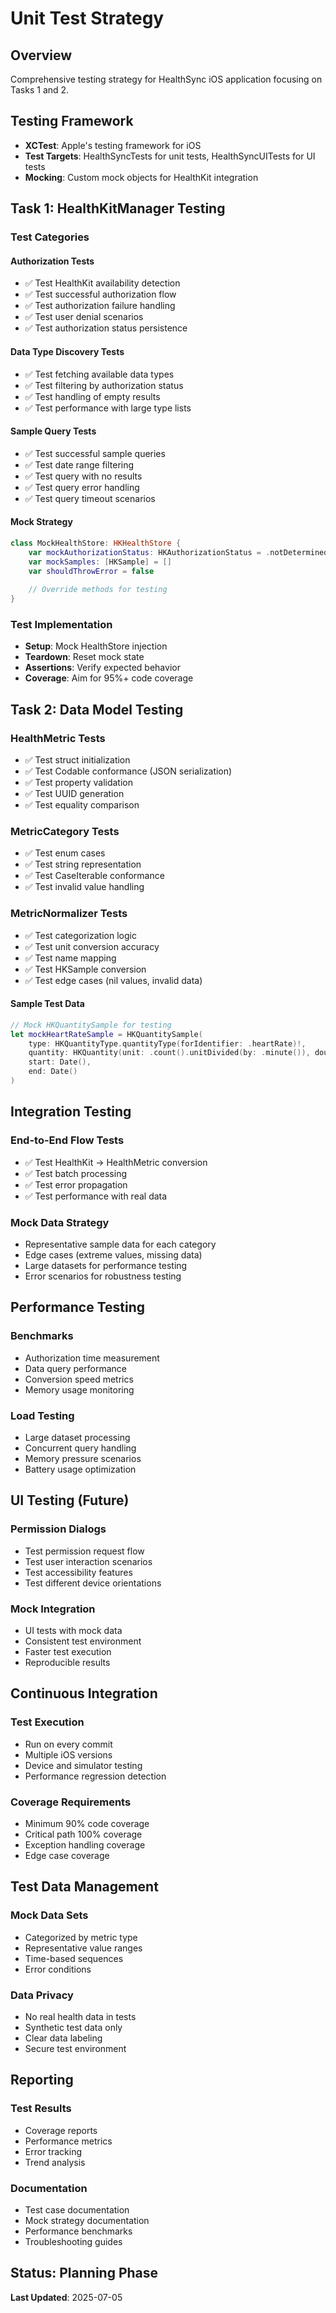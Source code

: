 # Unit Test Strategy

## Overview
Comprehensive testing strategy for HealthSync iOS application focusing on Tasks 1 and 2.

## Testing Framework
- **XCTest**: Apple's testing framework for iOS
- **Test Targets**: HealthSyncTests for unit tests, HealthSyncUITests for UI tests
- **Mocking**: Custom mock objects for HealthKit integration

## Task 1: HealthKitManager Testing

### Test Categories

#### Authorization Tests
- ✅ Test HealthKit availability detection
- ✅ Test successful authorization flow
- ✅ Test authorization failure handling
- ✅ Test user denial scenarios
- ✅ Test authorization status persistence

#### Data Type Discovery Tests
- ✅ Test fetching available data types
- ✅ Test filtering by authorization status
- ✅ Test handling of empty results
- ✅ Test performance with large type lists

#### Sample Query Tests
- ✅ Test successful sample queries
- ✅ Test date range filtering
- ✅ Test query with no results
- ✅ Test query error handling
- ✅ Test query timeout scenarios

#### Mock Strategy
```swift
class MockHealthStore: HKHealthStore {
    var mockAuthorizationStatus: HKAuthorizationStatus = .notDetermined
    var mockSamples: [HKSample] = []
    var shouldThrowError = false
    
    // Override methods for testing
}
```

### Test Implementation
- **Setup**: Mock HealthStore injection
- **Teardown**: Reset mock state
- **Assertions**: Verify expected behavior
- **Coverage**: Aim for 95%+ code coverage

## Task 2: Data Model Testing

### HealthMetric Tests
- ✅ Test struct initialization
- ✅ Test Codable conformance (JSON serialization)
- ✅ Test property validation
- ✅ Test UUID generation
- ✅ Test equality comparison

### MetricCategory Tests
- ✅ Test enum cases
- ✅ Test string representation
- ✅ Test CaseIterable conformance
- ✅ Test invalid value handling

### MetricNormalizer Tests
- ✅ Test categorization logic
- ✅ Test unit conversion accuracy
- ✅ Test name mapping
- ✅ Test HKSample conversion
- ✅ Test edge cases (nil values, invalid data)

#### Sample Test Data
```swift
// Mock HKQuantitySample for testing
let mockHeartRateSample = HKQuantitySample(
    type: HKQuantityType.quantityType(forIdentifier: .heartRate)!,
    quantity: HKQuantity(unit: .count().unitDivided(by: .minute()), doubleValue: 72),
    start: Date(),
    end: Date()
)
```

## Integration Testing

### End-to-End Flow Tests
- ✅ Test HealthKit → HealthMetric conversion
- ✅ Test batch processing
- ✅ Test error propagation
- ✅ Test performance with real data

### Mock Data Strategy
- Representative sample data for each category
- Edge cases (extreme values, missing data)
- Large datasets for performance testing
- Error scenarios for robustness testing

## Performance Testing

### Benchmarks
- Authorization time measurement
- Data query performance
- Conversion speed metrics
- Memory usage monitoring

### Load Testing
- Large dataset processing
- Concurrent query handling
- Memory pressure scenarios
- Battery usage optimization

## UI Testing (Future)

### Permission Dialogs
- Test permission request flow
- Test user interaction scenarios
- Test accessibility features
- Test different device orientations

### Mock Integration
- UI tests with mock data
- Consistent test environment
- Faster test execution
- Reproducible results

## Continuous Integration

### Test Execution
- Run on every commit
- Multiple iOS versions
- Device and simulator testing
- Performance regression detection

### Coverage Requirements
- Minimum 90% code coverage
- Critical path 100% coverage
- Exception handling coverage
- Edge case coverage

## Test Data Management

### Mock Data Sets
- Categorized by metric type
- Representative value ranges
- Time-based sequences
- Error conditions

### Data Privacy
- No real health data in tests
- Synthetic test data only
- Clear data labeling
- Secure test environment

## Reporting

### Test Results
- Coverage reports
- Performance metrics
- Error tracking
- Trend analysis

### Documentation
- Test case documentation
- Mock strategy documentation
- Performance benchmarks
- Troubleshooting guides

## Status: Planning Phase
**Last Updated**: 2025-07-05